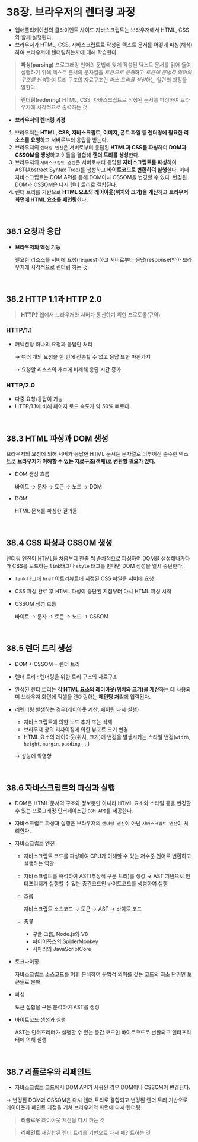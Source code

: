 # 38장. 브라우저의 렌더링 과정

- 웹애플리케이션의 클라이언트 사이드 자바스크립트는 브라우저에서 HTML, CSS와 함께 실행된다.
- 브라우저가 HTML, CSS, 자바스크립트로 작성된 텍스트 문서를 어떻게 파싱(해석)하여 브라우저에 렌더링하는지에 대해 학습한다.

> **파싱(parsing)**
프로그래밍 언어의 문법에 맞게 작성된 텍스트 문서를 읽어 들여 실행하기 위해 텍스트 문서의 문자열을 *토큰으로 분해*하고 *토큰에 문법적 의미와 구조를 반영*하여 트리 구조의 자료구조인 *파스 트리를 생성*하는 일련의 과정을 말한다.
> 

> **렌더링(redering)**
HTML, CSS, 자바스크립트로 작성된 문서를 파싱하여 브라우저에 시각적으로 출력하는 것
> 

- **브라우저의 렌더링 과정**
1. 브라우저는 **HTML, CSS, 자바스크립트, 이미지, 폰트 파일 등 렌더링에 필요한 리소스를 요청**하고 서버로부터 응답을 받는다.
2. 브라우저의 `렌더링 엔진`은 서버로부터 응답된 **HTML과 CSS를 파싱**하여 **DOM과 CSSOM을 생성**하고 이들을 결합해 **렌더 트리를 생성**한다. 
3. 브라우저의 `자바스크립트 엔진`은 서버로부터 응답된 **자바스크립트를 파싱**하여 AST(Abstract Syntax Tree)를 생성하고 **바이트코드로 변환하여 실행**한다. 이때 자바스크립트는 DOM API를 통해 DOM이나 CSSOM을 변경할 수 있다. 변경된 DOM과 CSSOM은 다시 렌더 트리로 결합된다. 
4. 렌더 트리를 기반으로 **HTML 요소의 레이아웃(위치와 크기)을 계산**하고 **브라우저 화면에 HTML 요소를 페인팅**한다. 

<br>

## 38.1 요청과 응답

- **브라우저의 핵심 기능**
    
    필요한 리소스를 서버에 요청(request)하고 서버로부터 응답(response)받아 브라우저에 시각적으로 렌더링 하는 것
    
<br>

## 38.2 HTTP 1.1과 HTTP 2.0

> **HTTP?**
웹에서 브라우저와 서버가 통신하기 위한 프로토콜(규약)
> 

### HTTP/1.1

- 커넥션당 하나의 요청과 응답만 처리
    
    → 여러 개의 요청을 한 번에 전송할 수 없고 응답 또한 마찬가지
    
    → 요청할 리소스의 개수에 비례해 응답 시간 증가
    

### HTTP/2.0

- 다중 요청/응답이 가능
- HTTP/1.1에 비해 페이지 로드 속도가 약 50% 빠르다.

<br>

## 38.3 HTML 파싱과 DOM 생성

브라우저의 요청에 의해 서버가 응답한 HTML 문서는 문자열로 이루어진 순수한 텍스트로 **브라우저가 이해할 수 있는 자료구조(객체)로 변환할 필요가 있다.** 

- DOM 생성 흐름
    
    바이트 → 문자 → 토큰 → 노드 → DOM
    
- DOM
    
    HTML 문서를 파싱한 결과물
    
<br>

## 38.4 CSS 파싱과 CSSOM 생성

렌더링 엔진이 HTML을 처음부터 한줄 씩 순차적으로 파싱하여 DOM을 생성해나가다가 CSS를 로드하는 `link`태그나 `style` 태그를 만나면 DOM 생성을 일시 중단한다. 

- `link` 태그에 `href` 어트리뷰트에 지정된 CSS 파일을 서버에 요청
- CSS 파싱 완료 후 HTML 파싱이 중단된 지점부터 다시 HTML 파싱 시작
- CSSOM 생성 흐름
    
    바이트 → 문자 → 토큰 → 노드 → CSSOM
    
<br>

## 38.5 렌더 트리 생성

- DOM + CSSOM = 렌더 트리
- 렌더 트리 : 렌더링을 위한 트리 구조의 자료구조
- 완성된 렌더 트리는 **각 HTML 요소의 레이아웃(위치와 크기)을 계산**하는 데 사용되며 브라우저 화면에 픽셀을 렌더링하는 **페인팅 처리**에 입력된다.
- 리렌더링 발생하는 경우(레이아웃 계산, 페이틴 다시 실행)
    - 자바스크립트에 의한 노드 추가 또는 삭제
    - 브라우저 창의 리사이징에 의한 뷰포트 크기 변경
    - HTML 요소의 레이아웃(위치, 크기)에 변경을 발생시키는 스타일 변경(`width`, `height`, `margin`, `padding`, …)
    
    → 성능에 악영향
    
<br>

## 38.6 자바스크립트의 파싱과 실행

- DOM은 HTML 문서의 구조와 정보뿐만 아니라 HTML 요소와 스타일 등을 변경할 수 있는 프로그래밍 인터페이스인 `DOM API`를 제공한다.
- 자바스크립트 파싱과 실행은 브라우저의 `렌더링 엔진`이 아닌 `자바스크립트 엔진`이 처리한다.
- 자바스크립트 엔진
    - 자바스크립트 코드를 파싱하여 CPU가 이해할 수 있는 저수준 언어로 변환하고 실행하는 역할
    - 자바스크립트를 해석하여 AST(추상적 구문 트리)를 생성 → AST 기반으로 인터프리터가 실행할 수 있는 중간코드인 바이트코드를 생성하여 실행
    - 흐름
        
        자바스크립트 소스코드 → 토큰 → AST → 바이트 코드
        
    - 종류
        - 구글 크롬, Node.js의 V8
        - 파이어폭스의 SpiderMonkey
        - 사파리의 JavaScriptCore
        
- 토크나이징
    
    자바스크립트 소스코드를 어휘 분석하여 문법적 의미를 갖는 코드의 최소 단위인 토큰들로 분해
    
- 파싱
    
    토큰 집합을 구문 분석하여 AST를 생성
    
- 바이트코드 생성과 실행
    
    AST는 인터프리터가 실행할 수 있는 중간 코드인 바이트코드로 변환되고 인터프리터에 의해 실행
    
<br>

## 38.7 리플로우와 리페인트

- 자바스크립트 코드에서 DOM API가 사용된 경우 DOM이나 CSSOM이 변경된다.

→ 변경된 DOM과 CSSOM은 다시 렌더 트리로 결합되고 변경된 렌더 트리 기반으로 레이아웃과 페인트 과정을 거쳐 브라우저의 화면에 다시 렌더링

> **리플로우**
레이아웃 계산을 다시 하는 것
> 

> **리페인트**
재결합된 렌더 트리를 기반으로 다시 페인트하는 것
>